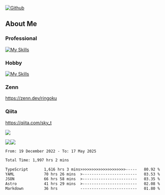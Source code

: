 [![Github](https://img.shields.io/github/followers/skyt-a?label=Follow&style=social)](https://github.com/skyt-a)

## About Me
### Professional
[![My Skills](https://skillicons.dev/icons?i=react,ts,js,nodejs,java,graphql,firebase,githubactions&theme=light)](https://skillicons.dev)
### Hobby
[![My Skills](https://skillicons.dev/icons?i=unity,rust,py&theme=light)](https://skillicons.dev)

### Zenn
https://zenn.dev/ringoku
### Qiita
https://qiita.com/sky_t


![](https://github-profile-summary-cards.vercel.app/api/cards/profile-details?username=skyt-a&theme=default)

![](https://github-profile-summary-cards.vercel.app/api/cards/repos-per-language?username=skyt-a&theme=default)![](https://github-profile-summary-cards.vercel.app/api/cards/stats?username=RinGoku&theme=default)

<!--START_SECTION:waka-->

```txt
From: 19 December 2022 - To: 17 May 2025

Total Time: 1,997 hrs 2 mins

TypeScript       1,616 hrs 3 mins>>>>>>>>>>>>>>>>>>>>-----   80.92 %
YAML             70 hrs 26 mins  >------------------------   03.53 %
JSON             66 hrs 58 mins  >------------------------   03.35 %
Astro            41 hrs 29 mins  >------------------------   02.08 %
Markdown         36 hrs          -------------------------   01.80 %
```

<!--END_SECTION:waka-->
